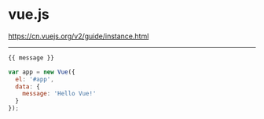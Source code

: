 # vue.js

<https://cn.vuejs.org/v2/guide/instance.html>

---

```html
{{ message }}
```

```js
var app = new Vue({
  el: '#app',
  data: {
    message: 'Hello Vue!'
  }
});
```

